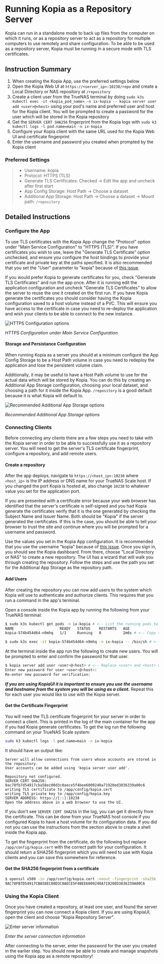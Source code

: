# Running Kopia as a Repository Server

Kopia can run in a standalone mode to back up files from the computer on which
it runs, or as a repository server to act as a repository for multiple computers
to use remotely and share configuration. To be able to be used as a repository
server, Kopia must be running in a secure mode with TLS certificates.

## Instruction Summary

1. When creating the Kopia App, use the preferred settings below
2. Open the Kopia Web UI at `https://<server_ip>:10238/repo` and create a Local
Directory or NAS repository at `/repository`
3. Create a client user from the TrueNAS terminal by doing `sudo k3s kubectl exec -it <kopia_pod_name> -n ix-kopia -- kopia server user add <user>@<host>`
using your pod's name and preferred user and host for the Kopia client. You will
be prompted to create a password for the user which will be stored in the Kopia
repository
4. Get the `SERVER CERT SHA256` fingerprint from the Kopia logs with `sudo k3 kubectl logs -l pod.name=main -n ix-kopia`
5. Configure your Kopia client with the same URL used for the Kopia Web UI and
certificate fingerprint
6. Enter the username and password you created when prompted by the Kopia client

### Preferred Settings

> - Username: kopia
> - Protocol: HTTPS (TLS)
> - Generate TLS Certificates: Checked -> Edit the app and uncheck after first start
> - App Config Storage: Host Path -> Choose a dataset
> - Additional App Storage: Host Path -> Choose a dataset -> Mount path: `/repository`

## Detailed Instructions

### Configure the App

To use TLS certificates with the Kopia App change the "Protocol" option under
"Main Service Configuration" to "HTTPS (TLS)". If you have certificates you wish
to use, leave the "Generate TLS Certificate" option unchecked, and ensure you
configure the host bindings to provide your certificate and private key at the
paths specified. It is also recommended that you set the "User" parameter to
"kopia" because of [this issue](https://github.com/kopia/kopia/issues/880#issuecomment-798421751).

If you would prefer Kopia to generate certificates for you, check "Generate TLS
Certificates" and run the app once. After it is running edit the application
configuration and uncheck "Generate TLS Certificates" to allow the server to
reuse the one it created on the first run. If you have Kopia generate the
certificates you should consider having the Kopia configuration saved to a host
volume instead of a PVC. This will ensure you have access to the certificate in
case you need to re-deploy the application and wish your clients to be able to
connect to the new instance.

![HTTPS Configuration options](images/https_config.png)

*HTTPS Configuration under Main Service Configuration*

#### Storage and Persistance Configuration

When running Kopia as a server you should at a minimum configure the App Config
Storage to be a Host Path volume in case you need to redeploy the application
and lose the persistent volume claim.

Additionally, it may be useful to have a
Host Path volume to use for the actual data which will be stored by Kopia. You
can do this by creating an Additional App Storage configuration, choosing your
local dataset, and choosing a path for it inside the Kopia App. `/repository` is
a good default because it is what Kopia will default to.

![Recommended Additional App Storage options](images/volume_config.png)

*Recommended Additional App Storage options*

### Connecting Clients

Before connecting any clients there are a few steps you need to take with the
Kopia server in order to be able to successfully use it as a repository server.
You will need to get the server's TLS certificate fingerprint, configure a
repository, and add remote users.

#### Create a repository

After the app deploys, navigate to `https://<host_ip>:10238` where `<host_ip>`
is the IP address or DNS name for your TrueNAS Scale host. If you changed the
port Kopia is hosted at, also change `10238` to whatever value you set for the
application port.

If you are presented with a certificate error because your web
browser has identified that the server's certificate is self-signed and you had
Kopia generate the certificates verify that it is the one generated by checking
the Subject Name and Issuer Name. Both should be "Kopia" if the server generated
the certificates. If this is the case, you should be able to tell your browser
to trust the site and continue where you will be prompted for a username and
password.

Use the values you set in the Kopia App configuration. It is
recommended that you use the username "kopia" because of [this issue](https://github.com/kopia/kopia/issues/880#issuecomment-798421751).
Once you sign in, you should see the Kopia dashboard. From there, choose "Local
Directory or NAS" to create a new repository. The UI has a wizard that will walk
you through creating the repository. Follow the steps and use the path you set
for the Additional App Storage as the repository path.

#### Add Users

After creating the repository you can now add users to the system which Kopia
will use to authenticate and authorize clients. This requires that you run a
command in the app's terminal.

Open a console inside the Kopia app by running the following from your TrueNAS
terminal:

```bash
$ sudo k3s kubectl get pods -n ix-kopia # <-- List the running pods to get the one to run inside
NAME                     READY   STATUS    RESTARTS   AGE
kopia-574b454d64-n9mhq   1/1     Running   0          2m6s # <-- Copy the pod name to use in the next command

$ sudo k3s exec -it kopia-574b454d64-n9mhq -n ix-kopia -- /bin/sh # <-- Open a shell in the pod
```

At the terminal inside the app run the following to create new users. You will
be prompted to enter and confirm the password for that user.

```sh
$ kopia server add user <user>@<host> # <-- Replace <user> and <host> with your client username and hostname
Enter new password for user <user>@<host>:
Re-enter new password for verification:
```

***If you are using KopiaUI it is important to ensure you use the username and
hostname from the system you will be using as a client.*** Repeat this for each
user you would like to use with the Kopia server.

#### Get the Certificate Fingerprint

You will need the TLS certificate fingerprint for your server in order to
connect a client. This is printed in the log of the main container for the app
if you had Kopia generate certificates. To get the log run the following command
on your TrueNAS Scale system:

```bash
sudo k3 kubectl logs -l pod.name=main -n ix-kopia
```

It should have an output like:

```text
Server will allow connections from users whose accounts are stored in the repository.
User accounts can be added using 'kopia server user add'.

Repository not configured.
SERVER CERT SHA256: 9ac78fb7d54917cba58ec00d3c0aece5f4bee6009240a71920ed3836339a00c6
writing TLS certificate to /app/config/kopia.cert
writing TLS private key to /app/config/kopia.key
SERVER ADDRESS: https://[::]:10238
Open the address above in a web browser to use the UI.
```

If you don't see `SERVER CERT SHA256` in the log, you can get it directly from
the certificate. This can be done from your TrueNAS host console if you
configured Kopia to have a host volume for its configuration data. If you did
not you can use the instructions from the section above to create a shell inside
the Kopia app.

To get the fingerprint from the certificate, do the following but replace
`/app/config/kopia.cert` with the correct path for your configuration. It should
return a SHA256 fingerprint which you will need to use with Kopia clients and
you can save this somewhere for reference.

#### Get the SHA256 fingerprint from a certificate

```bash
$ openssl x509 -in /app/config/kopia.cert -noout -fingerprint -sha256 | sed 's/://g' | cut -f 2 -d =
9AC78FB7D54917CBA58EC00D3C0AECE5F4BEE6009240A71920ED3836339A00C6
```

### Using the Kopia Client

Once you have created a repository, at least one user, and found the server
fingerprint you can now connect a Kopia client. If you are using KopiaUI, open
the client and choose "Kopia Repository Server".

![Enter server information](images/server_path.png)

*Enter the server connection information*

After connecting to the server, enter the password for the user you created in
the earlier step. You should now be able to create and manage snapshots using
the Kopia app as a remote repository!
